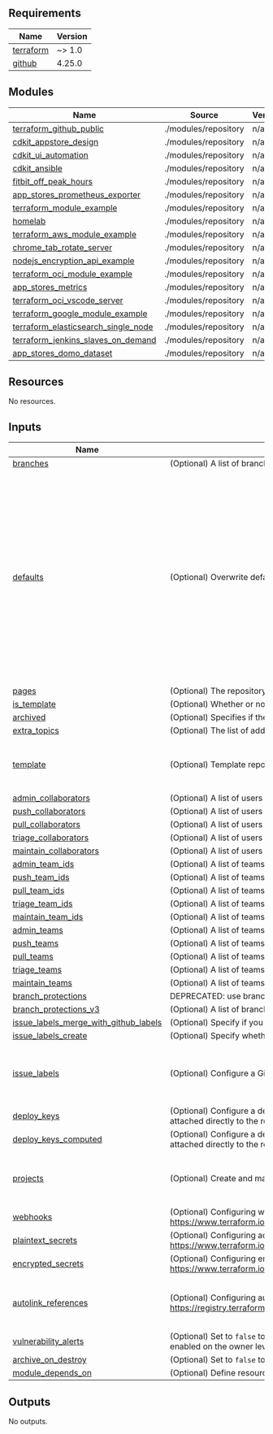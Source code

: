 <!-- BEGIN_TF_DOCS -->
## Requirements

| Name | Version |
|------|---------|
| <a name="requirement_terraform"></a> [terraform](#requirement\_terraform) | ~> 1.0 |
| <a name="requirement_github"></a> [github](#requirement\_github) | 4.25.0 |

## Modules

| Name | Source | Version |
|------|--------|---------|
| <a name="module_terraform_github_public"></a> [terraform\_github\_public](#module\_terraform\_github\_public) | ./modules/repository | n/a |
| <a name="module_cdkit_appstore_design"></a> [cdkit\_appstore\_design](#module\_cdkit\_appstore\_design) | ./modules/repository | n/a |
| <a name="module_cdkit_ui_automation"></a> [cdkit\_ui\_automation](#module\_cdkit\_ui\_automation) | ./modules/repository | n/a |
| <a name="module_cdkit_ansible"></a> [cdkit\_ansible](#module\_cdkit\_ansible) | ./modules/repository | n/a |
| <a name="module_fitbit_off_peak_hours"></a> [fitbit\_off\_peak\_hours](#module\_fitbit\_off\_peak\_hours) | ./modules/repository | n/a |
| <a name="module_app_stores_prometheus_exporter"></a> [app\_stores\_prometheus\_exporter](#module\_app\_stores\_prometheus\_exporter) | ./modules/repository | n/a |
| <a name="module_terraform_module_example"></a> [terraform\_module\_example](#module\_terraform\_module\_example) | ./modules/repository | n/a |
| <a name="module_homelab"></a> [homelab](#module\_homelab) | ./modules/repository | n/a |
| <a name="module_terraform_aws_module_example"></a> [terraform\_aws\_module\_example](#module\_terraform\_aws\_module\_example) | ./modules/repository | n/a |
| <a name="module_chrome_tab_rotate_server"></a> [chrome\_tab\_rotate\_server](#module\_chrome\_tab\_rotate\_server) | ./modules/repository | n/a |
| <a name="module_nodejs_encryption_api_example"></a> [nodejs\_encryption\_api\_example](#module\_nodejs\_encryption\_api\_example) | ./modules/repository | n/a |
| <a name="module_terraform_oci_module_example"></a> [terraform\_oci\_module\_example](#module\_terraform\_oci\_module\_example) | ./modules/repository | n/a |
| <a name="module_app_stores_metrics"></a> [app\_stores\_metrics](#module\_app\_stores\_metrics) | ./modules/repository | n/a |
| <a name="module_terraform_oci_vscode_server"></a> [terraform\_oci\_vscode\_server](#module\_terraform\_oci\_vscode\_server) | ./modules/repository | n/a |
| <a name="module_terraform_google_module_example"></a> [terraform\_google\_module\_example](#module\_terraform\_google\_module\_example) | ./modules/repository | n/a |
| <a name="module_terraform_elasticsearch_single_node"></a> [terraform\_elasticsearch\_single\_node](#module\_terraform\_elasticsearch\_single\_node) | ./modules/repository | n/a |
| <a name="module_terraform_jenkins_slaves_on_demand"></a> [terraform\_jenkins\_slaves\_on\_demand](#module\_terraform\_jenkins\_slaves\_on\_demand) | ./modules/repository | n/a |
| <a name="module_app_stores_domo_dataset"></a> [app\_stores\_domo\_dataset](#module\_app\_stores\_domo\_dataset) | ./modules/repository | n/a |

## Resources

No resources.

## Inputs

| Name | Description | Type | Default | Required |
|------|-------------|------|---------|:--------:|
| <a name="input_branches"></a> [branches](#input\_branches) | (Optional) A list of branches to be created in this repository. | `any` | `[]` | no |
| <a name="input_defaults"></a> [defaults](#input\_defaults) | (Optional) Overwrite defaults for various repository settings | `any` | <pre>{<br>  "allow_auto_merge": false,<br>  "allow_merge_commit": true,<br>  "allow_rebase_merge": true,<br>  "allow_squash_merge": true,<br>  "auto_init": true,<br>  "default_branch": "main",<br>  "delete_branch_on_merge": true,<br>  "gitignore_template": "terraform",<br>  "has_downloads": false,<br>  "has_issues": true,<br>  "has_projects": false,<br>  "has_wiki": false,<br>  "homepage_url": "https://timoa.com",<br>  "license_template": "mit",<br>  "topics": [<br>    "terraform"<br>  ],<br>  "visibility": "public"<br>}</pre> | no |
| <a name="input_pages"></a> [pages](#input\_pages) | (Optional) The repository's GitHub Pages configuration. (Default: {}) | `any` | `null` | no |
| <a name="input_is_template"></a> [is\_template](#input\_is\_template) | (Optional) Whether or not to tell GitHub that this is a template repository. ( Default: false) | `bool` | `false` | no |
| <a name="input_archived"></a> [archived](#input\_archived) | (Optional) Specifies if the repository should be archived. (Default: false) | `bool` | `false` | no |
| <a name="input_extra_topics"></a> [extra\_topics](#input\_extra\_topics) | (Optional) The list of additional topics of the repository. (Default: []) | `list(string)` | `[]` | no |
| <a name="input_template"></a> [template](#input\_template) | (Optional) Template repository to use. (Default: {}) | <pre>object({<br>    owner      = string<br>    repository = string<br>  })</pre> | `null` | no |
| <a name="input_admin_collaborators"></a> [admin\_collaborators](#input\_admin\_collaborators) | (Optional) A list of users to add as collaborators granting them admin (full) permission. | `list(string)` | `[]` | no |
| <a name="input_push_collaborators"></a> [push\_collaborators](#input\_push\_collaborators) | (Optional) A list of users to add as collaborators granting them push (read-write) permission. | `list(string)` | `[]` | no |
| <a name="input_pull_collaborators"></a> [pull\_collaborators](#input\_pull\_collaborators) | (Optional) A list of users to add as collaborators granting them pull (read-only) permission. | `list(string)` | `[]` | no |
| <a name="input_triage_collaborators"></a> [triage\_collaborators](#input\_triage\_collaborators) | (Optional) A list of users to add as collaborators granting them triage permission. | `list(string)` | `[]` | no |
| <a name="input_maintain_collaborators"></a> [maintain\_collaborators](#input\_maintain\_collaborators) | (Optional) A list of users to add as collaborators granting them maintain permission. | `list(string)` | `[]` | no |
| <a name="input_admin_team_ids"></a> [admin\_team\_ids](#input\_admin\_team\_ids) | (Optional) A list of teams (by id) to grant admin (full) permission to. | `list(string)` | `[]` | no |
| <a name="input_push_team_ids"></a> [push\_team\_ids](#input\_push\_team\_ids) | (Optional) A list of teams (by id) to grant push (read-write) permission to. | `list(string)` | `[]` | no |
| <a name="input_pull_team_ids"></a> [pull\_team\_ids](#input\_pull\_team\_ids) | (Optional) A list of teams (by id) to grant pull (read-only) permission to. | `list(string)` | `[]` | no |
| <a name="input_triage_team_ids"></a> [triage\_team\_ids](#input\_triage\_team\_ids) | (Optional) A list of teams (by id) to grant triage permission to. | `list(string)` | `[]` | no |
| <a name="input_maintain_team_ids"></a> [maintain\_team\_ids](#input\_maintain\_team\_ids) | (Optional) A list of teams (by id) to grant maintain permission to. | `list(string)` | `[]` | no |
| <a name="input_admin_teams"></a> [admin\_teams](#input\_admin\_teams) | (Optional) A list of teams (by name/slug) to grant admin (full) permission to. | `list(string)` | `[]` | no |
| <a name="input_push_teams"></a> [push\_teams](#input\_push\_teams) | (Optional) A list of teams (by name/slug) to grant push (read-write) permission to. | `list(string)` | `[]` | no |
| <a name="input_pull_teams"></a> [pull\_teams](#input\_pull\_teams) | (Optional) A list of teams (by name/slug) to grant pull (read-only) permission to. | `list(string)` | `[]` | no |
| <a name="input_triage_teams"></a> [triage\_teams](#input\_triage\_teams) | (Optional) A list of teams (by name/slug) to grant triage permission to. | `list(string)` | `[]` | no |
| <a name="input_maintain_teams"></a> [maintain\_teams](#input\_maintain\_teams) | (Optional) A list of teams (by name/slug) to grant maintain permission to. | `list(string)` | `[]` | no |
| <a name="input_branch_protections"></a> [branch\_protections](#input\_branch\_protections) | DEPRECATED: use branch\_protections\_v3 instead. Default is []. | `any` | `null` | no |
| <a name="input_branch_protections_v3"></a> [branch\_protections\_v3](#input\_branch\_protections\_v3) | (Optional) A list of branch protections to apply to the repository. Default is [] unless branch\_protections is set. | `any` | `null` | no |
| <a name="input_issue_labels_merge_with_github_labels"></a> [issue\_labels\_merge\_with\_github\_labels](#input\_issue\_labels\_merge\_with\_github\_labels) | (Optional) Specify if you want to merge and control githubs default set of issue labels. | `bool` | `null` | no |
| <a name="input_issue_labels_create"></a> [issue\_labels\_create](#input\_issue\_labels\_create) | (Optional) Specify whether you want to force or suppress the creation of issues labels. | `bool` | `null` | no |
| <a name="input_issue_labels"></a> [issue\_labels](#input\_issue\_labels) | (Optional) Configure a GitHub issue label resource. | <pre>list(object({<br>    name        = string<br>    description = string<br>    color       = string<br>  }))</pre> | `[]` | no |
| <a name="input_deploy_keys"></a> [deploy\_keys](#input\_deploy\_keys) | (Optional) Configure a deploy key ( SSH key ) that grants access to a single GitHub repository. This key is attached directly to the repository instead of to a personal user account. | `any` | `[]` | no |
| <a name="input_deploy_keys_computed"></a> [deploy\_keys\_computed](#input\_deploy\_keys\_computed) | (Optional) Configure a deploy key ( SSH key ) that grants access to a single GitHub repository. This key is attached directly to the repository instead of to a personal user account. | `any` | `[]` | no |
| <a name="input_projects"></a> [projects](#input\_projects) | (Optional) Create and manage projects for GitHub repository. | <pre>list(object({<br>    name = string<br>    body = string<br>  }))</pre> | `[]` | no |
| <a name="input_webhooks"></a> [webhooks](#input\_webhooks) | (Optional) Configuring webhooks. For details please check: https://www.terraform.io/docs/providers/github/r/repository_webhook.html | `any` | `[]` | no |
| <a name="input_plaintext_secrets"></a> [plaintext\_secrets](#input\_plaintext\_secrets) | (Optional) Configuring actions secrets. For details please check: https://www.terraform.io/docs/providers/github/r/actions_secret | `map(string)` | `{}` | no |
| <a name="input_encrypted_secrets"></a> [encrypted\_secrets](#input\_encrypted\_secrets) | (Optional) Configuring encrypted actions secrets. For details please check: https://www.terraform.io/docs/providers/github/r/actions_secret | `map(string)` | `{}` | no |
| <a name="input_autolink_references"></a> [autolink\_references](#input\_autolink\_references) | (Optional) Configuring autolink references. For details please check: https://registry.terraform.io/providers/integrations/github/latest/docs/resources/repository_autolink_reference | <pre>list(object({<br>    key_prefix          = string<br>    target_url_template = string<br>  }))</pre> | `[]` | no |
| <a name="input_vulnerability_alerts"></a> [vulnerability\_alerts](#input\_vulnerability\_alerts) | (Optional) Set to `false` to disable security alerts for vulnerable dependencies. Enabling requires alerts to be enabled on the owner level. | `bool` | `true` | no |
| <a name="input_archive_on_destroy"></a> [archive\_on\_destroy](#input\_archive\_on\_destroy) | (Optional) Set to `false` to not archive the repository instead of deleting on destroy. | `string` | `true` | no |
| <a name="input_module_depends_on"></a> [module\_depends\_on](#input\_module\_depends\_on) | (Optional) Define resources this module indirectly depends\_on. | `any` | `[]` | no |

## Outputs

No outputs.
<!-- END_TF_DOCS -->